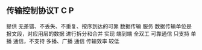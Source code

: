 ##  传输控制协议T C P 
提供 无差错、不丢失、不重复、按序到达的可靠 数据传输 服务
数据传输单位是 报文段，对应用层的数据 进行拆分和合并
实现 端到端 全双工 可靠通信 
只支持 单播 通信，不支持 多播、广播 通信
传输效率 较低
